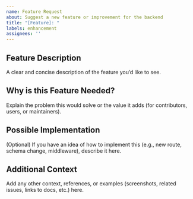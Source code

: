 ```yaml
---
name: Feature Request
about: Suggest a new feature or improvement for the backend
title: "[Feature]: "
labels: enhancement
assignees: ''
---
```


## Feature Description
A clear and concise description of the feature you’d like to see.

## Why is this Feature Needed?
Explain the problem this would solve or the value it adds (for contributors, users, or maintainers).

## Possible Implementation
(Optional) If you have an idea of how to implement this (e.g., new route, schema change, middleware), describe it here.

## Additional Context
Add any other context, references, or examples (screenshots, related issues, links to docs, etc.) here.
